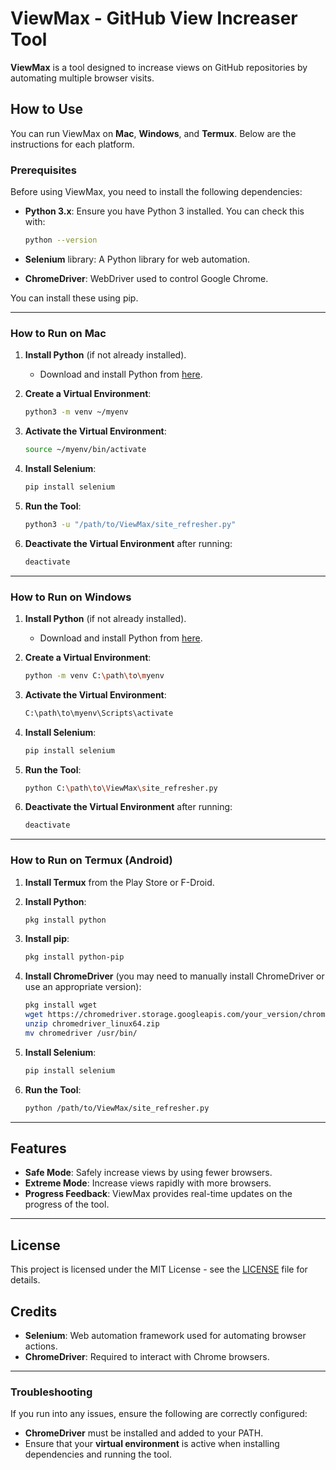 
# ViewMax - GitHub View Increaser Tool

**ViewMax** is a tool designed to increase views on GitHub repositories by automating multiple browser visits.

## How to Use

You can run ViewMax on **Mac**, **Windows**, and **Termux**. Below are the instructions for each platform.

### Prerequisites
Before using ViewMax, you need to install the following dependencies:

- **Python 3.x**: Ensure you have Python 3 installed. You can check this with:
  ```bash
  python --version
  ```

- **Selenium** library: A Python library for web automation.
- **ChromeDriver**: WebDriver used to control Google Chrome.

You can install these using pip.

---

### How to Run on Mac

1. **Install Python** (if not already installed).
   - Download and install Python from [here](https://www.python.org/downloads/).
   
2. **Create a Virtual Environment**:
   ```bash
   python3 -m venv ~/myenv
   ```
   
3. **Activate the Virtual Environment**:
   ```bash
   source ~/myenv/bin/activate
   ```

4. **Install Selenium**:
   ```bash
   pip install selenium
   ```

5. **Run the Tool**:
   ```bash
   python3 -u "/path/to/ViewMax/site_refresher.py"
   ```

6. **Deactivate the Virtual Environment** after running:
   ```bash
   deactivate
   ```

---

### How to Run on Windows

1. **Install Python** (if not already installed).
   - Download and install Python from [here](https://www.python.org/downloads/).

2. **Create a Virtual Environment**:
   ```bash
   python -m venv C:\path\to\myenv
   ```

3. **Activate the Virtual Environment**:
   ```bash
   C:\path\to\myenv\Scripts\activate
   ```

4. **Install Selenium**:
   ```bash
   pip install selenium
   ```

5. **Run the Tool**:
   ```bash
   python C:\path\to\ViewMax\site_refresher.py
   ```

6. **Deactivate the Virtual Environment** after running:
   ```bash
   deactivate
   ```

---

### How to Run on Termux (Android)

1. **Install Termux** from the Play Store or F-Droid.

2. **Install Python**:
   ```bash
   pkg install python
   ```

3. **Install pip**:
   ```bash
   pkg install python-pip
   ```

4. **Install ChromeDriver** (you may need to manually install ChromeDriver or use an appropriate version):
   ```bash
   pkg install wget
   wget https://chromedriver.storage.googleapis.com/your_version/chromedriver_linux64.zip
   unzip chromedriver_linux64.zip
   mv chromedriver /usr/bin/
   ```

5. **Install Selenium**:
   ```bash
   pip install selenium
   ```

6. **Run the Tool**:
   ```bash
   python /path/to/ViewMax/site_refresher.py
   ```

---

## Features

- **Safe Mode**: Safely increase views by using fewer browsers.
- **Extreme Mode**: Increase views rapidly with more browsers.
- **Progress Feedback**: ViewMax provides real-time updates on the progress of the tool.

---

## License

This project is licensed under the MIT License - see the [LICENSE](LICENSE) file for details.

## Credits

- **Selenium**: Web automation framework used for automating browser actions.
- **ChromeDriver**: Required to interact with Chrome browsers.

---

### Troubleshooting

If you run into any issues, ensure the following are correctly configured:
- **ChromeDriver** must be installed and added to your PATH.
- Ensure that your **virtual environment** is active when installing dependencies and running the tool.
